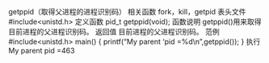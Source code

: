 getppid（取得父进程的进程识别码）
相关函数
fork，kill，getpid
表头文件
#include<unistd.h>
定义函数
pid_t getppid(void);
函数说明
getppid()用来取得目前进程的父进程识别码。
返回值
目前进程的父进程识别码。
范例
#include<unistd.h>
main()
{
printf(“My parent ‘pid =%d\n”,getppid());
}
执行
My parent pid =463